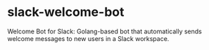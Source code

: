 # slack-welcome-bot
Welcome Bot for Slack: Golang-based bot that automatically sends welcome messages to new users in a Slack workspace.
